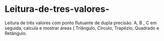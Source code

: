 # Leitura-de-tres-valores-
Leitura de três valores com ponto flutuante de dupla precisão. A, B , C em seguida,  calcula e mostrar áreas ( Triângulo,  Círculo,  Trapézio,  Quadrado e Retângulo.
